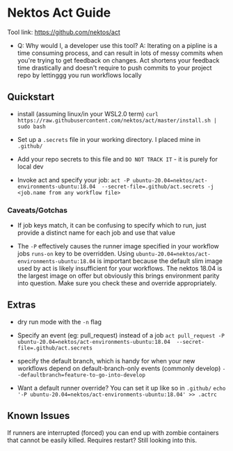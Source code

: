 # Nektos Act Guide
Tool link: https://github.com/nektos/act

* Q: Why would I, a developer use this tool?
  A: Iterating on a pipline is a time consuming process, and can result in lots of messy commits when you're trying to get feedback on changes. Act shortens your feedback time drastically and doesn't require to push commits to your project repo by lettinggg you run workflows locally

## Quickstart
* install (assuming linux/in your WSL2.0 term) `curl https://raw.githubusercontent.com/nektos/act/master/install.sh | sudo bash`

* Set up a `.secrets` file in your working directory. I placed mine in `.github/`

* Add your repo secrets to this file and `DO NOT TRACK IT` - it is purely for local dev

* Invoke act and specify your job:
`act -P ubuntu-20.04=nektos/act-environments-ubuntu:18.04  --secret-file=.github/act.secrets -j <job.name from any workflow file>`

### Caveats/Gotchas
* If job keys match, it can be confusing to specify which to run, just provide a distinct name for each job and use that value

* The `-P` effectively causes the runner image specified in your workflow jobs `runs-on` key to be overridden. Using `ubuntu-20.04=nektos/act-environments-ubuntu:18.04` is important because the default slim image used by act is likely insufficient for your workflows. The nektos 18.04 is the largest image on offer but obviously this brings environment parity into question. Make sure you check these and override appropriately.

## Extras
* dry run mode with the `-n` flag

* Specify an event (eg: pull_request) instead of a job
`act pull_request -P ubuntu-20.04=nektos/act-environments-ubuntu:18.04  --secret-file=.github/act.secrets`

* specify the default branch, which is handy for when your new workflows depend on default-branch-only events (commonly develop)
`--defaultbranch=feature-to-go-into-develop`

* Want a default runner override? You can set it up like so in `.github/`
`echo '-P ubuntu-20.04=nektos/act-environments-ubuntu:18.04' >> .actrc`

## Known Issues
If runners are interrupted (forced) you can end up with zombie containers that cannot be easily killed. Requires restart? Still looking into this.